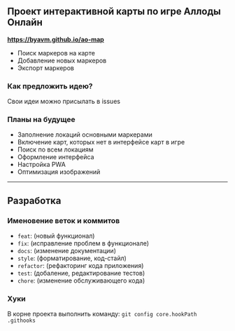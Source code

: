 ## Проект интерактивной карты по игре Аллоды Онлайн

**https://byavm.github.io/ao-map**

- Поиск маркеров на карте
- Добавление новых маркеров
- Экспорт маркеров

### Как предложить идею?

Свои идеи можно присылать в issues

### Планы на будущее

- Заполнение локаций основными маркерами
- Включение карт, которых нет в интерфейсе карт в игре
- Поиск по всем локациям
- Оформление интерфейса
- Настройка PWA
- Оптимизация изображений

---

## Разработка

### Именовение веток и коммитов

  - `feat`: (новый функционал)
  - `fix`: (исправление проблем в функционале)
  - `docs`: (изменение документации)
  - `style`: (форматирование, код-стайл)
  - `refactor`: (рефакторинг кода приложения)
  - `test`: (добаление, редактирование тестов)
  - `chore`: (изменение обслуживающего кода)

### Хуки

В корне проекта выполнить команду: `git config core.hookPath .githooks`

